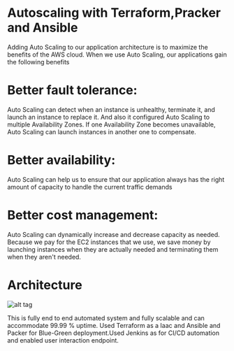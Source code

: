 # Autoscaling with Terraform,Pracker and Ansible
Adding Auto Scaling to our application architecture is to maximize the benefits of the AWS
cloud. When we use Auto Scaling, our applications gain the following benefits

# Better fault tolerance:
Auto Scaling can detect when an instance is unhealthy, terminate it,
and launch an instance to replace it. And also it configured Auto Scaling to multiple Availability
Zones. If one Availability Zone becomes unavailable, Auto Scaling can launch instances in
another one to compensate.

# Better availability:
Auto Scaling can help us to ensure that our application always has the right
amount of capacity to handle the current traffic demands

# Better cost management:
Auto Scaling can dynamically increase and decrease capacity as
needed. Because we pay for the EC2 instances that we use, we save money by launching
instances when they are actually needed and terminating them when they aren't needed.

# Architecture

![alt tag](https://s3-ap-southeast-2.amazonaws.com/proitzencloudcode/Middleware+autoscalingArchitecture.png)

This is fully end to end automated system and fully scalable and can accommodate 99.99 % uptime. Used Terraform as a Iaac and Ansible and Packer for Blue-Green deployment.Used Jenkins as for CI/CD automation and enabled user interaction endpoint.


